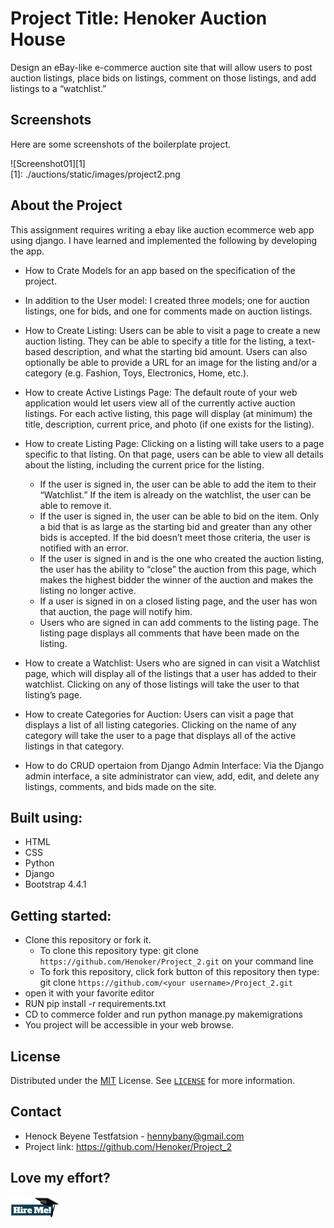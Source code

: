 # Project Title: Henoker Auction House
Design an eBay-like e-commerce auction site that will allow users to post auction listings, 
place bids on listings, comment on those listings, and add listings to a “watchlist.”

## Screenshots

Here are some screenshots of the boilerplate project.

![Screenshot01][1]  
[1]: ./auctions/static/images/project2.png

## About the Project

This assignment requires writing a ebay like auction ecommerce web app using django. 
I have learned and implemented the following by developing the app.

* How to Crate Models for an app based on the specification of the project.
- In addition to the User model: I created three models; one for auction listings, 
  one for bids, and one for comments made on auction listings.
* How to Create Listing: Users can be able to visit a page to create a new auction listing. 
  They  can be able to specify a title for the listing, a text-based description, and 
  what the starting bid amount. Users can also optionally be able to provide a URL for an image for 
  the listing and/or a category (e.g. Fashion, Toys, Electronics, Home, etc.).

* How to create Active Listings Page: The default route of your web application would let users view all of 
  the currently active auction listings. For each active listing, this page will display (at minimum) the title,
  description, current price, and photo (if one exists for the listing).

* How to create Listing Page: Clicking on a listing will take users to a page specific to that listing. 
  On that page, users can be able to view all details about the listing, including the current price for the listing.
  - If the user is signed in, the user can be able to add the item to their “Watchlist.” 
    If the item is already on the watchlist, the user can be able to remove it.
  - If the user is signed in, the user can be able to bid on the item. 
    Only a bid that is as large as the starting bid and greater than any other bids is accepted. 
    If the bid doesn’t meet those criteria, the user is notified with an error.
  - If the user is signed in and is the one who created the auction listing, the user has the ability to 
    “close” the auction from this page, which makes the highest bidder the winner of the auction and 
    makes the listing no longer active.
  - If a user is signed in on a closed listing page, and the user has won that auction, the page will notify him.
  - Users who are signed in can add comments to the listing page. 
    The listing page displays all comments that have been made on the listing.

* How to create a Watchlist: Users who are signed in can visit a Watchlist page, 
  which will display all of the listings that a user has added to their watchlist. 
  Clicking on any of those listings will take the user to that listing’s page.

* How to create Categories for Auction: Users can visit a page that displays a list of all listing categories. 
  Clicking on the name of any category will take the user to a page that displays all of the active listings
  in that category.
* How to do CRUD opertaion from Django Admin Interface: Via the Django admin interface, a site administrator 
  can view, add, edit, and delete any listings, comments, and bids made on the site. 
  

## Built using:
- HTML
- CSS
- Python 
- Django
- Bootstrap 4.4.1

## Getting started:
- Clone this repository or fork it.
    - To clone this repository type:
        git clone `https://github.com/Henoker/Project_2.git` on your command line
    - To fork this repository, click fork button of this repository then type:
        git clone `https://github.com/<your username>/Project_2.git`
- open it with your favorite editor
- RUN pip install -r requirements.txt
- CD to commerce folder and run python manage.py makemigrations
- You project will be accessible in your web browse.


## License
Distributed under the [MIT](https://github.com/Henoker/Project_2/blob/master/LICENSE) License. See [`LICENSE`](https://github.com/Henoker/Project-0/blob/master/LICENSE) for more information.

## Contact
- Henock Beyene Testfatsion - [hennybany@gmail.com](mailto:hennybany@gmail.com)
- Project link: https://github.com/Henoker/Project_2

## Love my effort?

<a href='https://www.linkedin.com/in/henock-beyene-tesfatsion-921ba54b/' target='_blank'><img height='35' style='border:0px;height:34px;' src='auctions/static/images/download.jpg' border='0' alt='Hire me at LinkediN' />